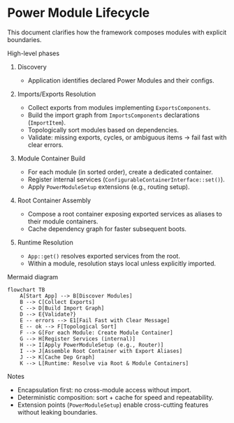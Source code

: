 # Power Module Lifecycle

This document clarifies how the framework composes modules with explicit boundaries.

High-level phases
1) Discovery
   - Application identifies declared Power Modules and their configs.

2) Imports/Exports Resolution
   - Collect exports from modules implementing `ExportsComponents`.
   - Build the import graph from `ImportsComponents` declarations (`ImportItem`).
   - Topologically sort modules based on dependencies.
   - Validate: missing exports, cycles, or ambiguous items → fail fast with clear errors.

3) Module Container Build
   - For each module (in sorted order), create a dedicated container.
   - Register internal services (`ConfigurableContainerInterface::set()`).
   - Apply `PowerModuleSetup` extensions (e.g., routing setup).

4) Root Container Assembly
   - Compose a root container exposing exported services as aliases to their module containers.
   - Cache dependency graph for faster subsequent boots.

5) Runtime Resolution
   - `App::get()` resolves exported services from the root.
   - Within a module, resolution stays local unless explicitly imported.

Mermaid diagram

```mermaid
flowchart TB
    A[Start App] --> B[Discover Modules]
    B --> C[Collect Exports]
    C --> D[Build Import Graph]
    D --> E{Validate?}
    E -- errors --> E1[Fail Fast with Clear Message]
    E -- ok --> F[Topological Sort]
    F --> G[For each Module: Create Module Container]
    G --> H[Register Services (internal)]
    H --> I[Apply PowerModuleSetup (e.g., Router)]
    I --> J[Assemble Root Container with Export Aliases]
    J --> K[Cache Dep Graph]
    K --> L[Runtime: Resolve via Root & Module Containers]
```

Notes
- Encapsulation first: no cross-module access without import.
- Deterministic composition: sort + cache for speed and repeatability.
- Extension points (`PowerModuleSetup`) enable cross-cutting features without leaking boundaries.